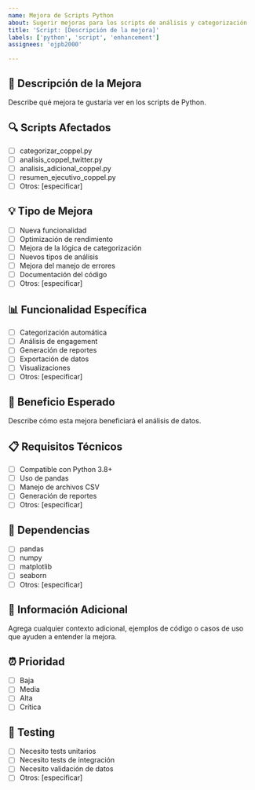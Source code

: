 ```yaml
---
name: Mejora de Scripts Python
about: Sugerir mejoras para los scripts de análisis y categorización
title: 'Script: [Descripción de la mejora]'
labels: ['python', 'script', 'enhancement']
assignees: 'ojpb2000'

---
```


## 🐍 Descripción de la Mejora
Describe qué mejora te gustaría ver en los scripts de Python.

## 🔍 Scripts Afectados
- [ ] categorizar_coppel.py
- [ ] analisis_coppel_twitter.py
- [ ] analisis_adicional_coppel.py
- [ ] resumen_ejecutivo_coppel.py
- [ ] Otros: [especificar]

## 💡 Tipo de Mejora
- [ ] Nueva funcionalidad
- [ ] Optimización de rendimiento
- [ ] Mejora de la lógica de categorización
- [ ] Nuevos tipos de análisis
- [ ] Mejora del manejo de errores
- [ ] Documentación del código
- [ ] Otros: [especificar]

## 📊 Funcionalidad Específica
- [ ] Categorización automática
- [ ] Análisis de engagement
- [ ] Generación de reportes
- [ ] Exportación de datos
- [ ] Visualizaciones
- [ ] Otros: [especificar]

## 🎯 Beneficio Esperado
Describe cómo esta mejora beneficiará el análisis de datos.

## 📋 Requisitos Técnicos
- [ ] Compatible con Python 3.8+
- [ ] Uso de pandas
- [ ] Manejo de archivos CSV
- [ ] Generación de reportes
- [ ] Otros: [especificar]

## 🔧 Dependencias
- [ ] pandas
- [ ] numpy
- [ ] matplotlib
- [ ] seaborn
- [ ] Otros: [especificar]

## 📝 Información Adicional
Agrega cualquier contexto adicional, ejemplos de código o casos de uso que ayuden a entender la mejora.

## ⏰ Prioridad
- [ ] Baja
- [ ] Media
- [ ] Alta
- [ ] Crítica

## 🧪 Testing
- [ ] Necesito tests unitarios
- [ ] Necesito tests de integración
- [ ] Necesito validación de datos
- [ ] Otros: [especificar]
